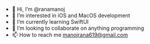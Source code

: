 - 👋 Hi, I’m @ranamanoj
- 👀 I’m interested in iOS and MacOS development
- 🌱 I’m currently learning SwiftUI
- 💞️ I’m looking to collaborate on anything programming
- 📫 How to reach me manojrana619@gmail.com

<!---
ranamanoj/ranamanoj is a ✨ special ✨ repository because its `README.md` (this file) appears on your GitHub profile.
You can click the Preview link to take a look at your changes.
--->

